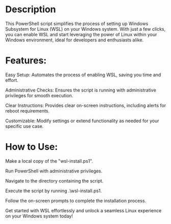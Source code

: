# Description
This PowerShell script simplifies the process of setting up Windows Subsystem for Linux (WSL) on your Windows system. With just a few clicks, you can enable WSL and start leveraging the power of Linux within your Windows environment, ideal for developers and enthusiasts alike.

# Features:

Easy Setup: Automates the process of enabling WSL, saving you time and effort.

Administrative Checks: Ensures the script is running with administrative privileges for smooth execution.

Clear Instructions: Provides clear on-screen instructions, including alerts for reboot requirements.

Customizable: Modify settings or extend functionality as needed for your specific use case.

# How to Use:

Make a local copy of the "wsl-install.ps1".

Run PowerShell with administrative privileges.

Navigate to the directory containing the script.

Execute the script by running .\wsl-install.ps1.

Follow the on-screen prompts to complete the installation process.

Get started with WSL effortlessly and unlock a seamless Linux experience on your Windows system today!

